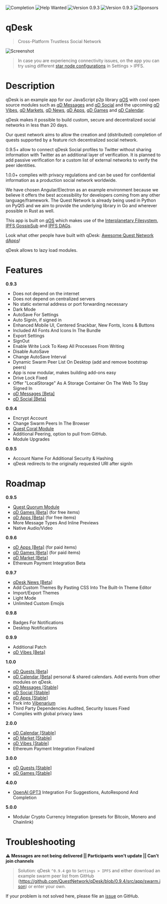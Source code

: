 ![Completion](https://img.shields.io/badge/completion-21%25-orange) ![Help Wanted](https://img.shields.io/badge/%20-help--wanted-%23159818) ![Version 0.9.3](https://img.shields.io/badge/stable-v0.9.4-green) ![Version 0.9.3](https://img.shields.io/badge/dev-v0.9.5-blue) ![Sponsors](https://img.shields.io/badge/sponsors-1-orange)

# qDesk
> Cross-Platform Trustless Social Network

![Screenshot](https://github.com/QuestNetwork/qd-messages-ts/raw/0.9.3/doc/images/0.9.3.png?raw=true)

>In case you are experiencing connectivity issues, on the app you can try using different [star node configurations](#troubleshooting) in Settings > IPFS.

# Description
qDesk is an example app for our JavaScript p2p library [qOS](quest-os-js) with cool open source modules such as [qD Messages](qd-messages-ts) and [qD Social](qd-social-ts) and the upcoming  [qD Vibes](qd-vibes-ts), [qD Markets](qd-market-ts), [qD News](qd-news-ts), [qD Apps](qd-apps-ts), [qD Games](qd-games-ts) and [qD Calendar](qd-calendar-ts).

qDesk makes it possible to build custom, secure and decentralized social networks in less than 20 days.

Our quest network aims to allow the creation and (distributed) completion of quests supported by a feature rich decentralized social network.

0.9.5+ allow to connect qDesk Social profiles to Twitter without sharing information with Twitter as an additional layer of verification. It is planned to add passive verification for a custom list of external networks to verify the peer identities.

1.0.0+ complies with privacy regulations and can be used for confidential information as a production social network worldwide. 

We have chosen Angular/Electron as an example environment because we believe it offers the best accessibility for developers coming from any other language/framework. The Quest Network is already being used in Python on PyQt5 and we aim to provide the underlying library in Go and wherever possible in Rust as well.

This app is built on [qOS](quest-os-js) which makes use of the [Interplanetary Filesystem](https://ipfs.io), [IPFS GossipSub](https://blog.ipfs.io/2020-05-20-gossipsub-v1.1/) and [IPFS DAGs](https://docs.ipfs.io/concepts/merkle-dag/).

Look what other people have built with qDesk: [Awesome Quest Network dApps](https://github.com/QuestNetwork/awesome/blob/master/README.md)!

qDesk allows to lazy load modules.

# Features

**0.9.3**
- Does not depend on the internet
- Does not depend on centralized servers
- No static external address or port forwarding necessary
- Dark Mode
- AutoSave For Settings
- Auto SignIn, if signed in
- Enhanced Mobile UI, Centered Snackbar, New Fonts, Icons & Buttons
- Included All Fonts And Icons In The Bundle
- Export Settings
- SignOut
- Enable Write Lock To Keep All Processes From Writing
- Disable AutoSave
- Change AutoSave Interval
- Dynamic Swarm Peer List On Desktop (add and remove bootstrap peers)
- App is now modular, makes building add-ons easy
- Drive Lock Fixed
- Offer "LocalStorage" As A Storage Container On The Web To Stay Signed In
- [qD Messages \[Beta\]](qd-messages-ts)
- [qD Social \[Beta\]](qd-social-js)

**0.9.4**
- Encrypt Account
- Change Swarm Peers In The Browser
- [Quest Coral Module](quest-coral-js)
- Additional Peering, option to pull from GitHub.
- Module Upgrades

**0.9.5**
- Account Name For Additional Security & Hashing
- qDesk redirects to the originally requested URI after signIn

# Roadmap

**0.9.5**
- [Quest Quorum Module](quest-quorum-js)
- [qD Games \[Beta\]](qd-games-ts) (for free items)
- [qD Apps \[Beta\]](qd-apps-ts) (for free items)
- More Message Types And Inline Previews
- Native Audio/Video

**0.9.6**
- [qD Apps \[Beta\]](qd-apps-ts) (for paid items)
- [qD Games \[Beta\]](qd-games-ts) (for paid items)
- [qD Market \[Beta\]](qd-market-ts)
- Ethereum Payment Integration Beta

**0.9.7**
- [qDesk News \[Beta\]](qd-news-ts)
- Add Custom Themes By Pasting CSS Into The Built-In Theme Editor
- Import/Export Themes
- Light Mode
- Unlimited Custom Emojis

**0.9.8**
- Badges For Notifications
- Desktop Notifications

**0.9.9**
- Additional Patch
- [qD Vibes \[Beta\]](qd-vibes-ts) 

**1.0.0**
- [qD Quests \[Beta\]](qd-quest-ts)
- [qD Calendar \[Beta\]](qd-calendar-ts) personal & shared calendars. Add events from other modules on qDesk.
- [qD Messages \[Stable\]](qd-messages-ts)
- [qD Social \[Stable\]](qd-social-js)
- [qD Apps \[Stable\]](qd-apps-ts)
- Fork into [Vibenarium](https://github.com/Vibenarium/vibenarium-platform)
- Third Party Dependencies Audited, Security Issues Fixed
- Complies with global privacy laws

**2.0.0**
- [qD Calendar \[Stable\]](qd-calendar-ts)
- [qD Market \[Stable\]](qd-market-ts)
- [qD Vibes \[Stable\]](qd-vibes-ts) 
- Ethereum Payment Integration Finalized

**3.0.0**
- [qD Quests \[Stable\]](qd-quest-ts)
- [qD Games \[Stable\]](qd-games-ts)

**4.0.0**
- [OpenAI GPT3](https://en.wikipedia.org/wiki/GPT-3) Integration For Suggestions, AutoRespond And Completion

**5.0.0**
- Modular Crypto Currency Integration (presets for Bitcoin, Monero and Chainlink)


# Troubleshooting
**:warning: Messages are not being delivered || Participants won't update || Can't join channels**<br>
>Solution: qDesk ``^0.9.4`` go to ``Settings > IPFS`` and either download an example swarm peer list from GitHub (https://github.com/QuestNetwork/qDesk/blob/0.9.4/src/app/swarm.json) or enter your own.

If your problem is not solved here, please file an [issue](https://github.com/QuestNetwork/qDesk/issues/new) on GitHub.


